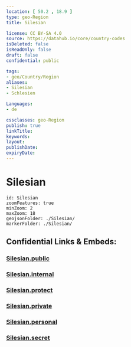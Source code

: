 ```yaml
---
location: [ 50.2 , 18.9 ] 
type: geo-Region
title: Silesian

license: CC BY-SA 4.0
source: https://datahub.io/core/country-codes
isDeleted: false
isReadOnly: false
draft: false
confidential: public

tags:
- geo/Country/Region
aliases:
- Silesian
- Schlesien

Languages:
- de

cssclasses: geo-Region
publish: true
linkTitle: 
keywords: 
layout: 
publishDate: 
expiryDate: 
---
```


# Silesian

```leaflet
id: Silesian
zoomFeatures: true 
minZoom: 2 
maxZoom: 18
geojsonFolder: ./Silesian/
markerFolder: ./Silesian/
```


## Confidential Links & Embeds: 

### [Silesian.public](/_public/\Earth\Continent\Europe\Europe~East\Poland\Provinces~PolandSilesian.public.md) 

### [Silesian.internal](/_internal/\Earth\Continent\Europe\Europe~East\Poland\Provinces~PolandSilesian.internal.md) 

### [Silesian.protect](/_protect/\Earth\Continent\Europe\Europe~East\Poland\Provinces~PolandSilesian.protect.md) 

### [Silesian.private](/_private/\Earth\Continent\Europe\Europe~East\Poland\Provinces~PolandSilesian.private.md) 

### [Silesian.personal](/_personal/\Earth\Continent\Europe\Europe~East\Poland\Provinces~PolandSilesian.personal.md) 

### [Silesian.secret](/_secret/\Earth\Continent\Europe\Europe~East\Poland\Provinces~PolandSilesian.secret.md)

